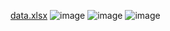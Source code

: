 [data.xlsx](uploads/927c8cdb0f274f4059928034120b9748/data.xlsx)
![image](uploads/4cbb0ffbb9946c45cb7c37fa964390af/image.png)
![image](uploads/7b38edf41eee8d00009b7b2ca731fbc3/image.png)
![image](uploads/962f6d8526a192cd2846d7287cdee13b/image.png)